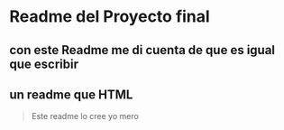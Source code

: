 # Readme del Proyecto final

## con este Readme me di cuenta de que es igual que escribir

## un readme que HTML

> Este readme lo cree yo mero
